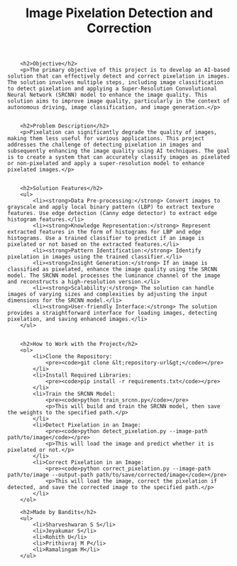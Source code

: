<!DOCTYPE html>
<html lang="en">
<head>
    <meta charset="UTF-8">
    <meta name="viewport" content="width=device-width, initial-scale=1.0">
    <title>Image Pixelation Detection and Correction</title>
 
</head>
<body>
    <header>
        <h1>Image Pixelation Detection and Correction</h1>
    </header>

        <h2>Objective</h2>
        <p>The primary objective of this project is to develop an AI-based solution that can effectively detect and correct pixelation in images. The solution involves multiple steps, including image classification to detect pixelation and applying a Super-Resolution Convolutional Neural Network (SRCNN) model to enhance the image quality. This solution aims to improve image quality, particularly in the context of autonomous driving, image classification, and image generation.</p>
  
    
        <h2>Problem Description</h2>
        <p>Pixelation can significantly degrade the quality of images, making them less useful for various applications. This project addresses the challenge of detecting pixelation in images and subsequently enhancing the image quality using AI techniques. The goal is to create a system that can accurately classify images as pixelated or non-pixelated and apply a super-resolution model to enhance pixelated images.</p>
   
   
        <h2>Solution Features</h2>
        <ul>
            <li><strong>Data Pre-processing:</strong> Convert images to grayscale and apply local binary pattern (LBP) to extract texture features. Use edge detection (Canny edge detector) to extract edge histogram features.</li>
            <li><strong>Knowledge Representation:</strong> Represent extracted features in the form of histograms for LBP and edge histograms. Use a trained classifier to predict if an image is pixelated or not based on the extracted features.</li>
            <li><strong>Pattern Identification:</strong> Identify pixelation in images using the trained classifier.</li>
            <li><strong>Insight Generation:</strong> If an image is classified as pixelated, enhance the image quality using the SRCNN model. The SRCNN model processes the luminance channel of the image and reconstructs a high-resolution version.</li>
            <li><strong>Scalability:</strong> The solution can handle images of varying sizes and complexities by adjusting the input dimensions for the SRCNN model.</li>
            <li><strong>User-friendly Interface:</strong> The solution provides a straightforward interface for loading images, detecting pixelation, and saving enhanced images.</li>
        </ul>
  
   
        <h2>How to Work with the Project</h2>
        <ol>
            <li>Clone the Repository:
                <pre><code>git clone &lt;repository-url&gt;</code></pre>
            </li>
            <li>Install Required Libraries:
                <pre><code>pip install -r requirements.txt</code></pre>
            </li>
            <li>Train the SRCNN Model:
                <pre><code>python train_srcnn.py</code></pre>
                <p>This will build and train the SRCNN model, then save the weights to the specified path.</p>
            </li>
            <li>Detect Pixelation in an Image:
                <pre><code>python detect_pixelation.py --image-path path/to/image</code></pre>
                <p>This will load the image and predict whether it is pixelated or not.</p>
            </li>
            <li>Correct Pixelation in an Image:
                <pre><code>python correct_pixelation.py --image-path path/to/image --output-path path/to/save/corrected/image</code></pre>
                <p>This will load the image, correct the pixelation if detected, and save the corrected image to the specified path.</p>
            </li>
        </ol>
   
        <h2>Made by Bandits</h2>
        <ul>
            <li>Sharveshwaran S S</li>
            <li>Jeyakumar S</li>
            <li>Rohith U</li>
            <li>Prithivraj M P</li>
            <li>Ramalingam M</li>
        </ul>
  
</body>
</html>
